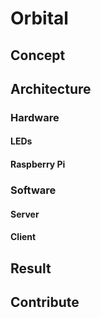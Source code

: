 # Orbital

## Concept

## Architecture

### Hardware

#### LEDs

#### Raspberry Pi

### Software

#### Server

#### Client

## Result

## Contribute
